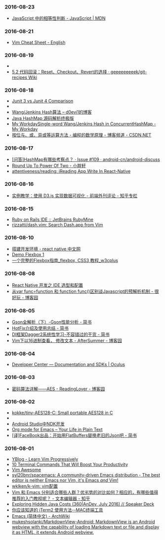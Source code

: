 ### 2016-08-23<br>
+ [JavaScript 中的相等性判断 - JavaScript | MDN](https://developer.mozilla.org/zh-CN/docs/Web/JavaScript/Equality_comparisons_and_sameness)<br>

### 2016-08-21<br>
+ [Vim Cheat Sheet - English](http://vim.rtorr.com/)<br>

### 2016-08-19<br>
+ [](https://www.google.com/_/chrome/newtab?espv=2&ie=UTF-8)<br>
+ [5.2 代码回滚：Reset、Checkout、Revert的选择 · geeeeeeeeek/git-recipes Wiki](https://github.com/geeeeeeeeek/git-recipes/wiki/5.2-%E4%BB%A3%E7%A0%81%E5%9B%9E%E6%BB%9A%EF%BC%9AReset%E3%80%81Checkout%E3%80%81Revert%E7%9A%84%E9%80%89%E6%8B%A9)<br>

### 2016-08-18<br>
+ [Junit 3 vs Junit 4 Comparison](http://www.asjava.com/junit/junit-3-vs-junit-4-comparison/)<br>
+ [](https://ece.uwaterloo.ca/~cmoreno/ece250/2012-02-01--hash_tables.pdf)<br>
+ [Wang/Jenkins Hash算法 – d0evi1的博客](http://d0evi1.com/wang-jenkins-hash/)<br>
+ [Java HashMap 源码解析终极版](http://www.woaitqs.cc/program/2015/04/14/read-source-code-about-hashmap)<br>
+ [My WorkdaySingle-word Wang/Jenkins Hash in ConcurrentHashMap - My Workday](http://www.goworkday.com/2010/03/19/single-word-wangjenkins-hash-concurrenthashmap/)<br>
+ [按位与、或、异或等运算方法 - 编程的数学原理 - 博客频道 - CSDN.NET](http://blog.csdn.net/21aspnet/article/details/7387373)<br>

### 2016-08-17<br>
+ [[问答]HashMap有哪些考察点？ · Issue #109 · android-cn/android-discuss](https://github.com/android-cn/android-discuss/issues/109)<br>
+ [Round Up To Power Of Two - 小胖轩](http://androiddevelop.coding.me/2015/08/28/round-up-to-power-of-two/)<br>
+ [attentiveness/reading: iReading App Write In React-Native](https://github.com/attentiveness/reading)<br>

### 2016-08-16<br>
+ [实例教学：使用 D3.js 实现数据可视化 - 前端外刊评论 - 知乎专栏](https://zhuanlan.zhihu.com/p/21897086)<br>

### 2016-08-15<br>
+ [Ruby on Rails IDE :: JetBrains RubyMine](https://www.jetbrains.com/ruby/)<br>
+ [rizzatti/dash.vim: Search Dash.app from Vim](https://github.com/rizzatti/dash.vim#readme)<br>

### 2016-08-10<br>
+ [搭建开发环境 - react native 中文网](http://reactnative.cn/docs/0.31/getting-started.html#content)<br>
+ [Demo Flexbox 1](http://codepen.io/HugoGiraudel/pen/LklCv)<br>
+ [一个完整的Flexbox指南_flexbox, CSS3 教程_w3cplus](http://www.w3cplus.com/css3/a-guide-to-flexbox.html)<br>

### 2016-08-08<br>
+ [React Native 开发之 IDE 选型和配置](http://www.infoq.com/cn/articles/react-native-ide)<br>
+ [从var func=function 和 function func()区别谈Javascript的预解析机制 - 很好玩 - 博客园](http://www.cnblogs.com/shytong/p/5100426.html)<br>

### 2016-08-05<br>
+ [Gson全解析（下）-Gson性能分析 - 简书](http://www.jianshu.com/p/17a68d4fffbe)<br>
+ [HotFix介绍及使用总结 - 简书](http://www.jianshu.com/p/6f0ae1e364d9)<br>
+ [DI框架Dagger2系统性学习-不容错过的干货 - 简书](http://www.jianshu.com/p/d8dd55956e74)<br>
+ [Vim下以16进制查看， 修改文本 - AfterSummer - 博客园](http://www.cnblogs.com/meibenjin/archive/2012/12/06/2806396.html)<br>

### 2016-08-04<br>
+ [Developer Center — Documentation and SDKs | Oculus](https://developer.oculus.com/documentation/mobilesdk/latest/concepts/mobile-studio-debug/)<br>

### 2016-08-03<br>
+ [密码算法详解——AES - ReadingLover - 博客园](http://www.cnblogs.com/luop/p/4334160.html)<br>

### 2016-08-02<br>
+ [kokke/tiny-AES128-C: Small portable AES128 in C](https://github.com/kokke/tiny-AES128-C)<br>
+ [](ftp://ftp.gnupg.org/GnuPG/contrib/rsa.c)<br>
+ [Android Studio中NDK开发](http://www.race604.com/android-studio-with-ndk/)<br>
+ [Org mode for Emacs – Your Life in Plain Text](http://orgmode.org/)<br>
+ [[译]FaceBook出品：开始用FlatBuffers替换老旧的Json吧 - 简书](http://www.jianshu.com/p/48e1511fcb4a)<br>

### 2016-08-01<br>
+ [YBlog - Learn Vim Progressively](http://yannesposito.com/Scratch/en/blog/Learn-Vim-Progressively/)<br>
+ [10 Terminal Commands That Will Boost Your Productivity](http://code.tutsplus.com/articles/10-terminal-commands-that-will-boost-your-productivity--net-14105)<br>
+ [Vim Awesome](http://vimawesome.com/)<br>
+ [syl20bnr/spacemacs: A community-driven Emacs distribution - The best editor is neither Emacs nor Vim, it's Emacs *and* Vim!](https://github.com/syl20bnr/spacemacs)<br>
+ [wklken/k-vim: vim配置](https://github.com/wklken/k-vim)<br>
+ [Vim 和 Emacs 分别适合哪些人群？优劣势的对比如何？相应的，有哪些值得推荐的入门教程呢？ - 文本编辑器 - 知乎](https://www.zhihu.com/question/19836903)<br>
+ [Exploring Hidden Java Costs (360|AnDev, July 2016) // Speaker Deck](https://speakerdeck.com/jakewharton/exploring-hidden-java-costs-360-andev-july-2016)<br>
+ [你应该知道的 iTerm2 使用方法--MAC终端工具](http://wulfric.me/2015/08/iterm2/)<br>
+ [Emacs (简体中文) - ArchWiki](https://wiki.archlinux.org/index.php/Emacs_(%E7%AE%80%E4%BD%93%E4%B8%AD%E6%96%87))<br>
+ [mukeshsolanki/MarkdownView-Android: MarkdownView is an Android webview with the capability of loading Markdown text or file and display it as HTML, it extends Android webview.](https://github.com/mukeshsolanki/MarkdownView-Android)<br>

